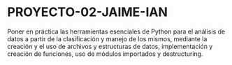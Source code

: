 # PROYECTO-02-JAIME-IAN
Poner en práctica las herramientas esenciales de Python para el análisis de datos a partir de la clasificación y manejo de los  mismos,  mediante la creación y el uso de archivos y estructuras de datos, implementación y creación de funciones, uso de módulos importados y destructuring.
